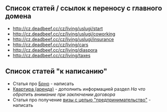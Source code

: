 ## Список статей / ссылок к переносу с главного домена

- http://cz.deadbeef.cc/cz/living/uslugi/start
- http://cz.deadbeef.cc/cz/living/uslugi/coworking
- http://cz.deadbeef.cc/cz/living/uslugi/insurance
- http://cz.deadbeef.cc/cz/living/cars
- http://cz.deadbeef.cc/cz/living/diaspora
- http://cz.deadbeef.cc/cz/living/taxes

## Список статей "к написанию"

- Статья про [Брно](ihttps://br0ziliy.github.io/cz.deadbeef.cc/living/brno.html) - написать
- [Квартира (аренда)](https://br0ziliy.github.io/cz.deadbeef.cc/living/flats_rend.html) - дополнить информацией раздел *На что обратить внимание при заключении договора*
- Статья про получение [визы с целью "предпринимательство"](https://br0ziliy.github.io/cz.deadbeef.cc/visa/firm.html) - написать
